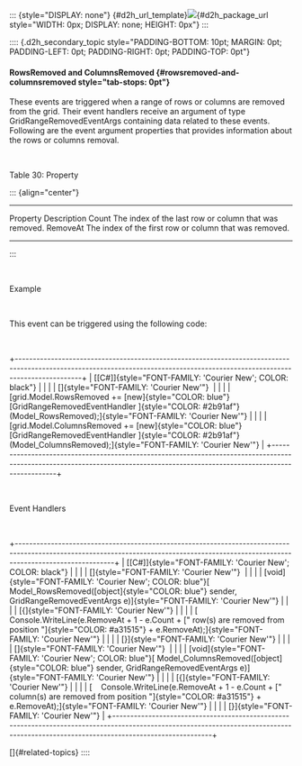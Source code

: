 ::: {style="DISPLAY: none"}
[](ms-xhelp:///?Id=d2h_url_template){#d2h_url_template}![](!package_url!){#d2h_package_url style="WIDTH: 0px; DISPLAY: none; HEIGHT: 0px"}
:::

:::: {.d2h_secondary_topic style="PADDING-BOTTOM: 10pt; MARGIN: 0pt; PADDING-LEFT: 0pt; PADDING-RIGHT: 0pt; PADDING-TOP: 0pt"}
#### RowsRemoved and ColumnsRemoved {#rowsremoved-and-columnsremoved style="tab-stops: 0pt"}

These events are triggered when a range of rows or columns are removed from the grid. Their event handlers receive an argument of type GridRangeRemovedEventArgs containing data related to these events. Following are the event argument properties that provides information about the rows or columns removal.

 

Table 30: Property

::: {align="center"}
  ---------- --------------------------------------------------------
  Property   Description
  Count      The index of the last row or column that was removed.
  RemoveAt   The index of the first row or column that was removed.
  ---------- --------------------------------------------------------
:::

 

Example

 

This event can be triggered using the following code:

 

+------------------------------------------------------------------------------------------------------------------------------------------------------------------------------+
| [\[C#\]]{style="FONT-FAMILY: 'Courier New'; COLOR: black"}                                                                                                                   |
|                                                                                                                                                                              |
| []{style="FONT-FAMILY: 'Courier New'"}                                                                                                                                       |
|                                                                                                                                                                              |
| [grid.Model.RowsRemoved += [new]{style="COLOR: blue"} [GridRangeRemovedEventHandler ]{style="COLOR: #2b91af"}(Model_RowsRemoved);]{style="FONT-FAMILY: 'Courier New'"}       |
|                                                                                                                                                                              |
| [grid.Model.ColumnsRemoved += [new]{style="COLOR: blue"} [GridRangeRemovedEventHandler ]{style="COLOR: #2b91af"}(Model_ColumnsRemoved);]{style="FONT-FAMILY: 'Courier New'"} |
+------------------------------------------------------------------------------------------------------------------------------------------------------------------------------+

 

Event Handlers

 

+---------------------------------------------------------------------------------------------------------------------------------------------------------------------------------------+
| [\[C#\]]{style="FONT-FAMILY: 'Courier New'; COLOR: black"}                                                                                                                            |
|                                                                                                                                                                                       |
| []{style="FONT-FAMILY: 'Courier New'"}                                                                                                                                                |
|                                                                                                                                                                                       |
| [void]{style="FONT-FAMILY: 'Courier New'; COLOR: blue"}[ Model_RowsRemoved([object]{style="COLOR: blue"} sender, GridRangeRemovedEventArgs e)]{style="FONT-FAMILY: 'Courier New'"}    |
|                                                                                                                                                                                       |
| [{]{style="FONT-FAMILY: 'Courier New'"}                                                                                                                                               |
|                                                                                                                                                                                       |
| [    Console.WriteLine(e.RemoveAt + 1 - e.Count + [\" row(s) are removed from position \"]{style="COLOR: #a31515"} + e.RemoveAt);]{style="FONT-FAMILY: 'Courier New'"}                |
|                                                                                                                                                                                       |
| [}]{style="FONT-FAMILY: 'Courier New'"}                                                                                                                                               |
|                                                                                                                                                                                       |
| []{style="FONT-FAMILY: 'Courier New'"}                                                                                                                                                |
|                                                                                                                                                                                       |
| [void]{style="FONT-FAMILY: 'Courier New'; COLOR: blue"}[ Model_ColumnsRemoved([object]{style="COLOR: blue"} sender, GridRangeRemovedEventArgs e)]{style="FONT-FAMILY: 'Courier New'"} |
|                                                                                                                                                                                       |
| [{]{style="FONT-FAMILY: 'Courier New'"}                                                                                                                                               |
|                                                                                                                                                                                       |
| [    Console.WriteLine(e.RemoveAt + 1 - e.Count + [\" column(s) are removed from position \"]{style="COLOR: #a31515"} + e.RemoveAt);]{style="FONT-FAMILY: 'Courier New'"}             |
|                                                                                                                                                                                       |
| [}]{style="FONT-FAMILY: 'Courier New'"}                                                                                                                                               |
+---------------------------------------------------------------------------------------------------------------------------------------------------------------------------------------+

[]{#related-topics}
::::

